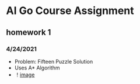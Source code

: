 # AI Go Course Assignment
## homework 1
### 4/24/2021
* Problem: Fifteen Puzzle Solution
* Uses A* Algorithm
* ！[image](https://github.com/WK-Chen/AIGo/blob/master/homework1/result.gif)
